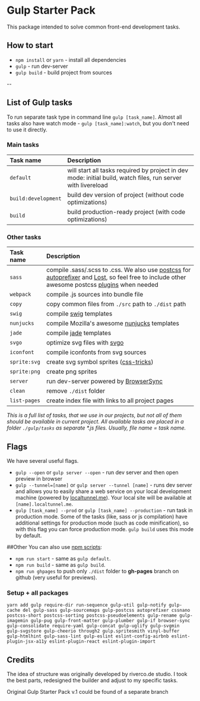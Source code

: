 # Gulp Starter Pack
This package intended to solve common front-end development tasks.


## How to start
* `npm install` or `yarn` - install all dependencies
* `gulp` - run dev-server
* `gulp build` - build project from sources


--
## List of Gulp tasks

To run separate task type in command line `gulp [task_name]`.
Almost all tasks also have watch mode - `gulp [task_name]:watch`, but you don't need to use it directly.

### Main tasks
Task name          | Description                                                      
:------------------|:----------------------------------
`default`          | will start all tasks required by project in dev mode: initial build, watch files, run server with livereload
`build:development`| build dev version of project (without code optimizations)
`build`            | build production-ready project (with code optimizations)

### Other tasks
Task name          | Description                                                      
:------------------|:----------------------------------
`sass` 	         | compile .sass/.scss to .css. We also use [postcss](https://github.com/postcss/postcss) for [autoprefixer](https://github.com/postcss/autoprefixer) and [Lost](https://github.com/peterramsing/lost), so feel free to include other awesome postcss [plugins](https://github.com/postcss/postcss#plugins) when needed
`webpack`          | compile .js sources into bundle file
`copy`             | copy common files from `./src` path to `./dist` path
`swig`             | compile [swig](http://paularmstrong.github.io/swig/)  templates
`nunjucks`         | compile Mozilla's awesome [nunjucks](https://mozilla.github.io/nunjucks/) templates
`jade`             | compile [jade](http://jade-lang.com/) templates
`svgo`             | optimize svg files with [svgo](https://github.com/svg/svgo)
`iconfont`         | compile iconfonts from svg sources
`sprite:svg`       | create svg symbol sprites ([css-tricks](https://css-tricks.com/svg-sprites-use-better-icon-fonts/))
`sprite:png`       | create png sprites
`server`           | run dev-server powered by [BrowserSync](https://www.browsersync.io/)
`clean`            | remove `./dist` folder
`list-pages`       | create index file with links to all project pages

_This is a full list of tasks, that we use in our projects, but not all of them should be available in current project.
All available tasks are placed in a folder `./gulp/tasks` as separate *.js files. Usually, file name = task name._


## Flags

We have several useful flags.

* `gulp --open` or `gulp server --open` - run dev server and then open preview in browser
* `gulp --tunnel=[name]` or `gulp server --tunnel [name]` - runs dev server and allows you to easily share a web service on your local development machine (powered by [localtunnel.me](https://localtunnel.me/)). Your local site will be available at `[name].localtunnel.me`.
* `gulp [task_name] --prod` or `gulp [task_name] --production` - run task in production mode. Some of the tasks (like, sass or js compilation) have additional settings for production mode (such as code minification), so with this flag you can force production mode. `gulp build` uses this mode by default.

##Other
You can also use [npm scripts](https://docs.npmjs.com/misc/scripts):

* `npm run start` - same as `gulp default`.
* `npm run build` - same as `gulp build`.
* `npm run ghpages` to push only `./dist` folder to **gh-pages** branch on github (very useful for previews).



### Setup + all packages
`yarn add gulp require-dir run-sequence gulp-util gulp-notify gulp-cache del gulp-sass gulp-sourcemaps gulp-postcss autoprefixer cssnano postcss-short postcss-sorting postcss-pseudoelements gulp-rename gulp-imagemin gulp-pug gulp-front-matter gulp-plumber gulp-if browser-sync gulp-consolidate require-yaml gulp-concat gulp-uglify gulp-svgmin gulp-svgstore gulp-cheerio through2 gulp.spritesmith vinyl-buffer gulp-htmlhint gulp-sass-lint gulp-eslint eslint-config-airbnb eslint-plugin-jsx-a11y eslint-plugin-react eslint-plugin-import`

## Credits
The idea of structure was originally developed by riverco.de studio. I took the best parts, redesigned the builder and adjust to my specific tasks.

Original Gulp Starter Pack v.1 could be found of a separate branch
